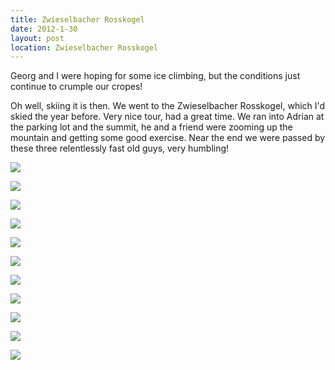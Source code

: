 ```yaml
---
title: Zwieselbacher Rosskogel
date: 2012-1-30
layout: post
location: Zwieselbacher Rosskogel
---
```


Georg and I were hoping for some ice climbing, but the conditions just
continue to crumple our cropes!
  
  
Oh well, skiing it is then. We went to the Zwieselbacher Rosskogel, which
I'd skied the year before. Very nice tour, had a great time. We ran into
Adrian at the parking lot and the summit, he and a friend were zooming
up the mountain and getting some good exercise. Near the end we were passed
by these three relentlessly fast old guys, very humbling!
  
  
[![](http://farm8.static.flickr.com/7147/6784359905_766ba94aea_b.jpg)](http://www.flickr.com/photos/ripsawridge/6784359905/)
  
[![](http://farm8.static.flickr.com/7027/6784362191_97fb91f309_b.jpg)](http://www.flickr.com/photos/ripsawridge/6784362191/)
  
[![](http://farm8.static.flickr.com/7164/6784364323_2cb3166f45_b.jpg)](http://www.flickr.com/photos/ripsawridge/6784364323/)
  
[![](http://farm8.static.flickr.com/7005/6784365577_85aa04d436_b.jpg)](http://www.flickr.com/photos/ripsawridge/6784365577/)
  
[![](http://farm8.static.flickr.com/7029/6784367149_746e5cf525_b.jpg)](http://www.flickr.com/photos/ripsawridge/6784367149/)
  
[![](http://farm8.static.flickr.com/7146/6784368503_dc3f71f2f5_b.jpg)](http://www.flickr.com/photos/ripsawridge/6784368503/)
  
[![](http://farm8.static.flickr.com/7012/6784370395_a4681b72ca_b.jpg)](http://www.flickr.com/photos/ripsawridge/6784370395/)
  
[![](http://farm8.static.flickr.com/7014/6784371799_e5fa501e15_b.jpg)](http://www.flickr.com/photos/ripsawridge/6784371799/)
  
[![](http://farm8.static.flickr.com/7018/6784374999_b4904edc97_b.jpg)](http://www.flickr.com/photos/ripsawridge/6784374999/)
  
[![](http://farm8.static.flickr.com/7027/6784378937_cd78e1f099_b.jpg)](http://www.flickr.com/photos/ripsawridge/6784378937/)
  
[![](http://farm8.static.flickr.com/7174/6784385133_b1dec4a961_b.jpg)](http://www.flickr.com/photos/ripsawridge/6784385133/)
